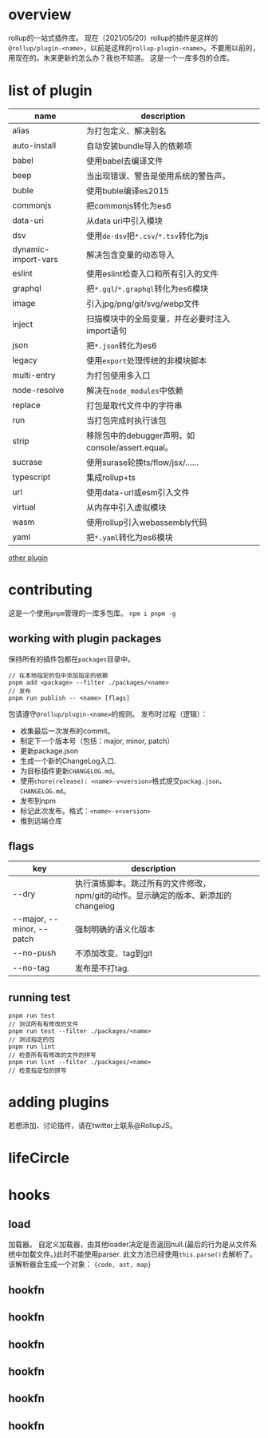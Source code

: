 # overview
rollup的一站式插件库。
现在（2021/05/20）rollup的插件是这样的`@rollup/plugin-<name>`，以前是这样的`rollup-plugin-<name>`。不要用以前的，用现在的。未来更新的怎么办？我也不知道。
这是一个一库多包的仓库。

# list of plugin
|name|description|||
|-|-|-|-|
|alias|为打包定义、解决别名|||
|auto-install|自动安装bundle导入的依赖项|||
|babel|使用babel去编译文件|||
|beep|当出现错误、警告是使用系统的警告声。|||
|buble|使用buble编译es2015|||
|commonjs|把commonjs转化为es6|||
|data-uri|从data uri中引入模块|||
|dsv|使用`de-dsv`把`*.csv`/`*.tsv`转化为js|||
|dynamic-import-vars|解决包含变量的动态导入|||
|eslint|使用eslint检查入口和所有引入的文件|||
|graphql|把`*.gql`/`*.graphql`转化为es6模块|||
|image|引入jpg/png/git/svg/webp文件|||
|inject|扫描模块中的全局变量，并在必要时注入import语句|||
|json|把`*.json`转化为es6|||
|legacy|使用`export`处理传统的非模块脚本|||
|multi-entry|为打包使用多入口|||
|node-resolve|解决在`node_modules`中依赖|||
|replace|打包是取代文件中的字符串|||
|run|当打包完成时执行该包|||
|strip|移除包中的debugger声明，如console/assert.equal。|||
|sucrase|使用surase轮换ts/flow/jsx/……|||
|typescript|集成rollup+ts|||
|url|使用data-url或esm引入文件|||
|virtual|从内存中引入虚拟模块|||
|wasm|使用rollup引入webassembly代码|||
|yaml|把`*.yaml`转化为es6模块|||

[other plugin](https://github.com/rollup/plugins/tree/master/packages/pluginutils)
# contributing
这是一个使用`pnpm`管理的一库多包库。
`npm i pnpm -g`

## working with plugin packages
保持所有的插件包都在`packages`目录中。
```
// 在本地指定的包中添加指定的依赖
pnpm add <package> --filter ./packages/<name>
// 发布
pnpm run publish -- <name> [flags]
```
包请遵守`@rollup/plugin-<name>`的规则。
发布时过程（逻辑）：
- 收集最后一次发布的commit。
- 制定下一个版本号（包括：major, minor, patch）
- 更新package.json
- 生成一个新的ChangeLog入口.
- 为目标插件更新`CHANGELOG.md`。
- 使用`chore(release): <name>-v<version>`格式提交`packag.json`、`CHANGELOG.md`。
- 发布到npm
- 标记此次发布。格式：`<name>-v<version>`
- 推到远端仓库

## flags

|key|description||||
|-|-|-|-|-|
|--dry|执行演练脚本。跳过所有的文件修改，npm/git的动作。显示确定的版本、新添加的changelog||||
|--major, --minor, --patch|强制明确的语义化版本||||
|--no-push|不添加改变、tag到git||||
|--no-tag|发布是不打tag.||||

## running test
```
pnpm run test
// 测试所有有修改的文件
pnpm run test --filter ./packages/<name>
// 测试指定的包
pnpm run lint
// 检查所有有修改的文件的拼写
pnpm run lint --filter ./packages/<name>
// 检查指定包的拼写
```
# adding plugins
若想添加、讨论插件，请在twitter上联系@RollupJS。

# lifeCircle
# hooks
## load
加载器。
自定义加载器，由其他loader决定是否返回null.(最后的行为是从文件系统中加载文件。)此时不能使用parser.
此文方法已经使用`this.parse()`去解析了。该解析器会生成一个对象：
`{code, ast, map}`

## hookfn
## hookfn
## hookfn
## hookfn
## hookfn
## hookfn